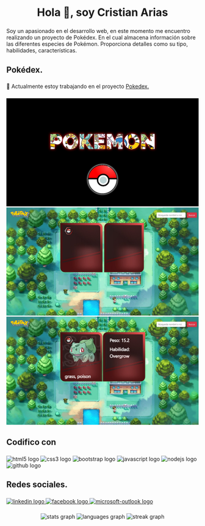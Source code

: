 <h1 align="center">Hola 👋, soy Cristian Arias</h1>

###

<p align="left">Soy un apasionado en el desarrollo web, en este momento me encuentro realizando un proyecto de Pokédex. En el cual almacena información sobre las diferentes especies de Pokémon. Proporciona detalles como su tipo, habilidades, características.</p>

###

<h2 align="left">Pokédex.</h2>

###

🔭 Actualmente estoy trabajando en el proyecto [Pokedex.](https://cristian0813.github.io/Pokedex/)


###

<div align="center">
  <img src="./Image/ImagenProyecto_1.jpg" width="auto"/>
  <img src="./Image/ImagenProyecto_2.jpg" width="auto"/>
  <img src="./Image/ImagenProyecto_3.jpg" width="auto"/>
</div>

###

<h2 align="left">Codifico con</h2>

###

<div align="left">
  <img src="https://cdn.jsdelivr.net/gh/devicons/devicon/icons/html5/html5-original.svg" height="40" width="52" alt="html5 logo"  />
  <img src="https://cdn.jsdelivr.net/gh/devicons/devicon/icons/css3/css3-original.svg" height="40" width="52" alt="css3 logo"  />
  <img src="https://cdn.jsdelivr.net/gh/devicons/devicon/icons/bootstrap/bootstrap-original.svg" height="40" width="52" alt="bootstrap logo"  />
  <img src="https://cdn.jsdelivr.net/gh/devicons/devicon/icons/javascript/javascript-original.svg" height="40" width="52" alt="javascript logo"  />
  <img src="https://cdn.jsdelivr.net/gh/devicons/devicon/icons/nodejs/nodejs-original.svg" height="40" width="52" alt="nodejs logo"  />
  <img src="https://cdn.jsdelivr.net/gh/devicons/devicon/icons/github/github-original.svg" height="40" width="52" alt="github logo"  />
</div>

###

<h2 align="left">Redes sociales.</h2>

###

<div align="left">
  <a href="https://www.linkedin.com/in/cristian-j-arias-o/" target="_blank">
    <img src="https://raw.githubusercontent.com/maurodesouza/profile-readme-generator/master/src/assets/icons/social/linkedin/default.svg" width="44" height="30" alt="linkedin logo"  />
  </a>
  <a href="https://www.facebook.com/Cris9013/" target="_blank">
    <img src="https://raw.githubusercontent.com/maurodesouza/profile-readme-generator/master/src/assets/icons/social/facebook/default.svg" width="44" height="30" alt="facebook logo"  />
  </a>
  <a href="javier.0813@hotmail.com" target="_blank">
    <img src="https://raw.githubusercontent.com/maurodesouza/profile-readme-generator/master/src/assets/icons/social/microsoft-outlook/default.svg" width="44" height="30" alt="microsoft-outlook logo"  />
  </a>
</div>

###

<div align="center">
  <img src="https://github-readme-stats.vercel.app/api?username=Cristian0813&hide_title=false&hide_rank=false&show_icons=true&include_all_commits=true&count_private=true&disable_animations=true&theme=dracula&locale=es&hide_border=false&order=1" height="150" alt="stats graph"  />
  <img src="https://github-readme-stats.vercel.app/api/top-langs?username=Cristian0813&locale=es&hide_title=true&layout=compact&card_width=320&langs_count=5&theme=dracula&hide_border=true&order=2" height="150" alt="languages graph"  />
  <img src="https://streak-stats.demolab.com?user=Cristian0813&locale=es&mode=daily&theme=dracula&hide_border=true&border_radius=5&order=3" height="150" alt="streak graph"  />
</div>

###

###